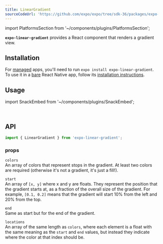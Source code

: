 ```yaml
---
title: LinearGradient
sourceCodeUrl: 'https://github.com/expo/expo/tree/sdk-36/packages/expo-linear-gradient'
---
```


import PlatformsSection from '~/components/plugins/PlatformsSection';

**`expo-linear-gradient`** provides a React component that renders a gradient view.

<PlatformsSection android emulator ios simulator web />

## Installation

For [managed](../../introduction/managed-vs-bare/#managed-workflow) apps, you'll need to run `expo install expo-linear-gradient`. To use it in a [bare](../../introduction/managed-vs-bare/#bare-workflow) React Native app, follow its [installation instructions](https://github.com/expo/expo/tree/master/packages/expo-linear-gradient).

## Usage

import SnackEmbed from '~/components/plugins/SnackEmbed';

<SnackEmbed snackId="@charliecruzan/lineargradientexample" />

<br />

<SnackEmbed snackId="@charliecruzan/lineargradienttransparencyexample" />

## API

```js
import { LinearGradient } from 'expo-linear-gradient';
```

### props

`colors`  
An array of colors that represent stops in the gradient. At least two colors are required (otherwise it's not a gradient, it's just a fill!).

`start`  
An array of `[x, y]` where x and y are floats. They represent the position that the gradient starts at, as a fraction of the overall size of the gradient. For example, `[0.1, 0.2]` means that the gradient will start 10% from the left and 20% from the top.

`end`  
Same as start but for the end of the gradient.

`locations`  
An array of the same length as `colors`, where each element is a float with the same meaning as the `start` and `end` values, but instead they indicate where the color at that index should be.
